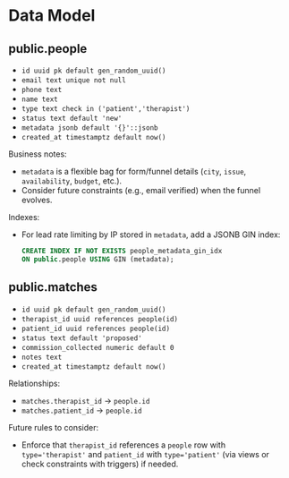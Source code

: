 # Data Model

## public.people
- `id uuid pk default gen_random_uuid()`
- `email text unique not null`
- `phone text`
- `name text`
- `type text check in ('patient','therapist')`
- `status text default 'new'`
- `metadata jsonb default '{}'::jsonb`
- `created_at timestamptz default now()`

Business notes:
- `metadata` is a flexible bag for form/funnel details (`city`, `issue`, `availability`, `budget`, etc.).
- Consider future constraints (e.g., email verified) when the funnel evolves.

Indexes:
- For lead rate limiting by IP stored in `metadata`, add a JSONB GIN index:
  ```sql
  CREATE INDEX IF NOT EXISTS people_metadata_gin_idx
  ON public.people USING GIN (metadata);
  ```

## public.matches
- `id uuid pk default gen_random_uuid()`
- `therapist_id uuid references people(id)`
- `patient_id uuid references people(id)`
- `status text default 'proposed'`
- `commission_collected numeric default 0`
- `notes text`
- `created_at timestamptz default now()`

Relationships:
- `matches.therapist_id` → `people.id`
- `matches.patient_id` → `people.id`

Future rules to consider:
- Enforce that `therapist_id` references a `people` row with `type='therapist'` and `patient_id` with `type='patient'` (via views or check constraints with triggers) if needed.
